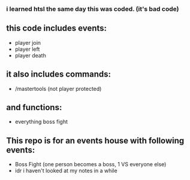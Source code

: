 ### i learned htsl the same day this was coded. (it's bad code)

## this code includes events:
- player join
- player left
- player death

## it also includes commands:
- /mastertools (not player protected)

## and functions:
- everything boss fight

## This repo is for an events house with following events:
- Boss Fight (one person becomes a boss, 1 VS everyone else)
- idr i haven't looked at my notes in a while
